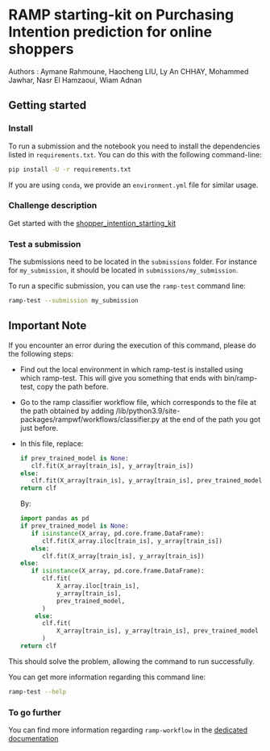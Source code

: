 # RAMP starting-kit on Purchasing Intention prediction for online shoppers


Authors : Aymane Rahmoune, Haocheng LIU, Ly An CHHAY, Mohammed Jawhar, Nasr El Hamzaoui, Wiam Adnan

## Getting started

### Install

To run a submission and the notebook you need to install the dependencies listed
in `requirements.txt`. You can do this with the
following command-line:

```bash
pip install -U -r requirements.txt
```

If you are using `conda`, we provide an `environment.yml` file for similar
usage.

### Challenge description

Get started with the [shopper_intention_starting_kit](shopper_intention_starting_kit.ipynb)


### Test a submission

The submissions need to be located in the `submissions` folder. For instance
for `my_submission`, it should be located in `submissions/my_submission`.

To run a specific submission, you can use the `ramp-test` command line:

```bash
ramp-test --submission my_submission
```

## Important Note

If you encounter an error during the execution of this command, please do the following steps:

* Find out the local environment in which ramp-test is installed using which ramp-test. This will give you something that ends with bin/ramp-test, copy the path before.
* Go to the ramp classifier workflow file, which corresponds to the file at the path obtained by adding /lib/python3.9/site-packages/rampwf/workflows/classifier.py at the end of the path you got just before.
* In this file, replace:
  ```python
  if prev_trained_model is None:
     clf.fit(X_array[train_is], y_array[train_is])
  else:
     clf.fit(X_array[train_is], y_array[train_is], prev_trained_model)
  return clf
  ```
  
  By:
  ```python
  import pandas as pd
  if prev_trained_model is None:
     if isinstance(X_array, pd.core.frame.DataFrame):
        clf.fit(X_array.iloc[train_is], y_array[train_is])
     else:
        clf.fit(X_array[train_is], y_array[train_is])
  else:
     if isinstance(X_array, pd.core.frame.DataFrame):
        clf.fit(
            X_array.iloc[train_is],
            y_array[train_is],
            prev_trained_model,
        )
      else:
        clf.fit(
            X_array[train_is], y_array[train_is], prev_trained_model
        )
  return clf
  ```

This should solve the problem, allowing the command to run successfully.

You can get more information regarding this command line:

```bash
ramp-test --help
```

### To go further

You can find more information regarding `ramp-workflow` in the
[dedicated documentation](https://paris-saclay-cds.github.io/ramp-docs/ramp-workflow/stable/using_kits.html)

